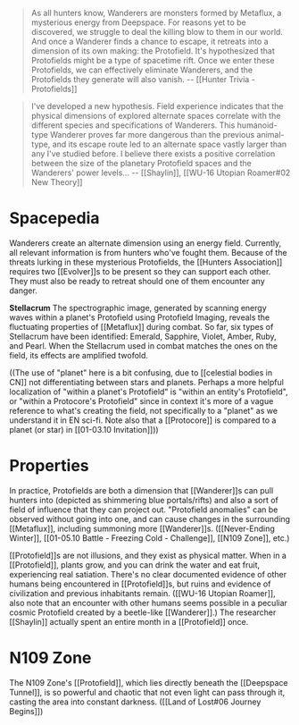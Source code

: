 > As all hunters know, Wanderers are monsters formed by Metaflux, a mysterious energy from Deepspace. For reasons yet to be discovered, we struggle to deal the killing blow to them in our world. And once a Wanderer finds a chance to escape, it retreats into a dimension of its own making: the Protofield. It's hypothesized that Protofields might be a type of spacetime rift. Once we enter these Protofields, we can effectively eliminate Wanderers, and the Protofields they generate will also vanish.
> -- [[Hunter Trivia - Protofields]]

> I've developed a new hypothesis.
> Field experience indicates that the physical dimensions of explored alternate spaces correlate with the different species and specifications of Wanderers. This humanoid-type Wanderer proves far more dangerous than the previous animal-type, and its escape route led to an alternate space vastly larger than any I've studied before.
> I believe there exists a positive correlation between the size of the planetary Protofield spaces and the Wanderers' power levels...
> -- [[Shaylin]], [[WU-16 Utopian Roamer#02 New Theory]]
# Spacepedia
Wanderers create an alternate dimension using an energy field. Currently, all relevant information is from hunters who've fought them. Because of the threats lurking in these mysterious Protofields, the [[Hunters Association]] requires two [[Evolver]]s to be present so they can support each other. They must also be ready to retreat should one of them encounter any danger.

**Stellacrum**
The spectrographic image, generated by scanning energy waves within a planet's Protofield using Protofield Imaging, reveals the fluctuating properties of [[Metaflux]] during combat.
So far, six types of Stellacrum have been identified: Emerald, Sapphire, Violet, Amber, Ruby, and Pearl. When the Stellacrum used in combat matches the ones on the field, its effects are amplified twofold.

((The use of "planet" here is a bit confusing, due to [[celestial bodies in CN]] not differentiating between stars and planets. Perhaps a more helpful localization of "within a planet's Protofield" is "within an entity's Protofield", or "within a Protocore's Protofield" since in context it's more of a vague reference to what's creating the field, not specifically to a "planet" as we understand it in EN sci-fi. Note also that a [[Protocore]] is compared to a planet (or star) in [[01-03.10 Invitation]]))

# Properties
In practice, Protofields are both a dimension that [[Wanderer]]s can pull hunters into (depicted as shimmering blue portals/rifts) and also a sort of field of influence that they can project out. "Protofield anomalies" can be observed without going into one, and can cause changes in the surrounding [[Metaflux]], including summoning more [[Wanderer]]s. ([[Never-Ending Winter]], [[01-05.10 Battle - Freezing Cold - Challenge]], [[N109 Zone]], etc.)

[[Protofield]]s are not illusions, and they exist as physical matter. When in a [[Protofield]], plants grow, and you can drink the water and eat fruit, experiencing real satiation. There's no clear documented evidence of other humans being encountered in [[Protofield]]s, but ruins and evidence of civilization and previous inhabitants remain. ([[WU-16 Utopian Roamer]], also note that an encounter with other humans seems possible in a peculiar cosmic Protofield created by a beetle-like [[Wanderer]].) The researcher [[Shaylin]] actually spent an entire month in a [[Protofield]] once.

# N109 Zone
The N109 Zone's [[Protofield]], which lies directly beneath the [[Deepspace Tunnel]], is so powerful and chaotic that not even light can pass through it, casting the area into constant darkness. ([[Land of Lost#06 Journey Begins]])